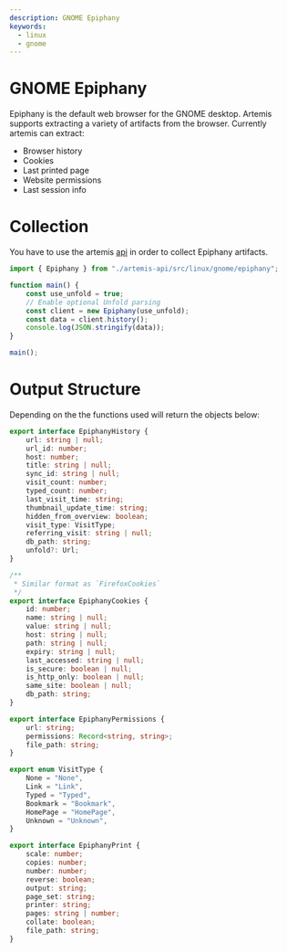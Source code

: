 ```yaml
---
description: GNOME Epiphany
keywords:
  - linux
  - gnome
---
```


# GNOME Epiphany

Epiphany is the default web browser for the GNOME desktop. Artemis supports extracting a variety of artifacts from the browser. Currently artemis can extract:
- Browser history
- Cookies
- Last printed page
- Website permissions
- Last session info

# Collection

You have to use the artemis [api](../../API/overview.md) in order to collect Epiphany artifacts.

```typescript
import { Epiphany } from "./artemis-api/src/linux/gnome/epiphany";

function main() {
    const use_unfold = true;
    // Enable optional Unfold parsing
    const client = new Epiphany(use_unfold);
    const data = client.history();
    console.log(JSON.stringify(data));
}

main();
```

# Output Structure

Depending on the the functions used will return the objects below:

```typescript
export interface EpiphanyHistory {
    url: string | null;
    url_id: number;
    host: number;
    title: string | null;
    sync_id: string | null;
    visit_count: number;
    typed_count: number;
    last_visit_time: string;
    thumbnail_update_time: string;
    hidden_from_overview: boolean;
    visit_type: VisitType;
    referring_visit: string | null;
    db_path: string;
    unfold?: Url;
}

/**
 * Similar format as `FirefoxCookies`
 */
export interface EpiphanyCookies {
    id: number;
    name: string | null;
    value: string | null;
    host: string | null;
    path: string | null;
    expiry: string | null;
    last_accessed: string | null;
    is_secure: boolean | null;
    is_http_only: boolean | null;
    same_site: boolean | null;
    db_path: string;
}

export interface EpiphanyPermissions {
    url: string;
    permissions: Record<string, string>;
    file_path: string;
}

export enum VisitType {
    None = "None",
    Link = "Link",
    Typed = "Typed",
    Bookmark = "Bookmark",
    HomePage = "HomePage",
    Unknown = "Unknown",
}

export interface EpiphanyPrint {
    scale: number;
    copies: number;
    number: number;
    reverse: boolean;
    output: string;
    page_set: string;
    printer: string;
    pages: string | number;
    collate: boolean;
    file_path: string;
}
```